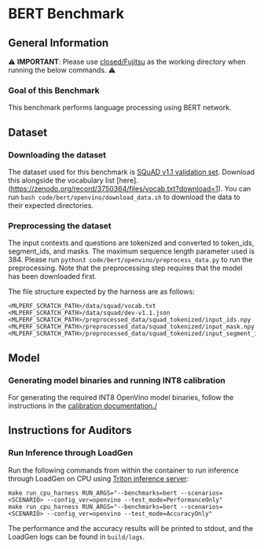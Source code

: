 # BERT Benchmark

## General Information

:warning: **IMPORTANT**: Please use [closed/Fujitsu](closed/Fujitsu) as the working directory when
running the below commands. :warning:

### Goal of this Benchmark

This benchmark performs language processing using BERT network.

## Dataset

### Downloading the dataset

The dataset used for this benchmark is [SQuAD v1.1 validation set](https://github.com/rajpurkar/SQuAD-explorer/raw/master/dataset/dev-v1.1.json). Download this alongside the vocabulary list [here].(https://zenodo.org/record/3750364/files/vocab.txt?download=1). You can run `bash code/bert/openvino/download_data.sh` to download the data to their expected directories.

### Preprocessing the dataset

The input contexts and questions are tokenized and converted to token_ids, segment_ids, and masks. The maximum sequence length parameter used is 384. Please run `python3 code/bert/openvino/preprocess_data.py` to run the preprocessing. Note that the preprocessing step requires that the model has been downloaded first.

The file structure expected by the harness are as follows:

```
<MLPERF_SCRATCH_PATH>/data/squad/vocab.txt
<MLPERF_SCRATCH_PATH>/data/squad/dev-v1.1.json
<MLPERF_SCRATCH_PATH>/preprocessed_data/squad_tokenized/input_ids.npy
<MLPERF_SCRATCH_PATH>/preprocessed_data/squad_tokenized/input_mask.npy
<MLPERF_SCRATCH_PATH>/preprocessed_data/squad_tokenized/input_segment_ids.npy
```

## Model

### Generating model binaries and running INT8 calibration

For generating the required INT8 OpenVino model binaries, follow the instructions in the [calibration documentation./](../../../calibration_triton_cpu/OpenVINO/bert/README.md) 

## Instructions for Auditors

### Run Inference through LoadGen

Run the following commands from within the container to run inference through LoadGen on CPU using [Triton inference server](https://github.com/triton-inference-server/server):

```
make run_cpu_harness RUN_ARGS="--benchmarks=bert --scenarios=<SCENARIO> --config_ver=openvino --test_mode=PerformanceOnly"
make run_cpu_harness RUN_ARGS="--benchmarks=bert --scenarios=<SCENARIO> --config_ver=openvino --test_mode=AccuracyOnly"
```

The performance and the accuracy results will be printed to stdout, and the LoadGen logs can be found in `build/logs`.

